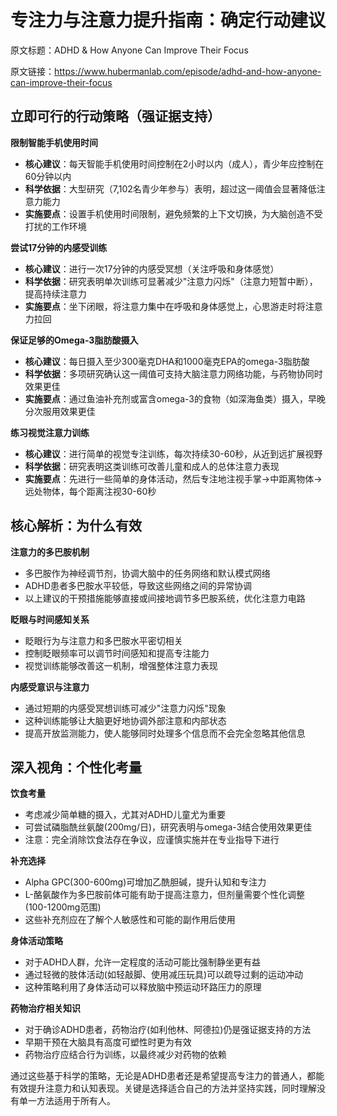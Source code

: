 # 专注力与注意力提升指南：确定行动建议

原文标题：ADHD & How Anyone Can Improve Their Focus

原文链接：https://www.hubermanlab.com/episode/adhd-and-how-anyone-can-improve-their-focus

## 立即可行的行动策略（强证据支持）

**限制智能手机使用时间**
- **核心建议**：每天智能手机使用时间控制在2小时以内（成人），青少年应控制在60分钟以内
- **科学依据**：大型研究（7,102名青少年参与）表明，超过这一阈值会显著降低注意力能力
- **实施要点**：设置手机使用时间限制，避免频繁的上下文切换，为大脑创造不受打扰的工作环境

**尝试17分钟的内感受训练**
- **核心建议**：进行一次17分钟的内感受冥想（关注呼吸和身体感觉）
- **科学依据**：研究表明单次训练可显著减少"注意力闪烁"（注意力短暂中断），提高持续注意力
- **实施要点**：坐下闭眼，将注意力集中在呼吸和身体感觉上，心思游走时将注意力拉回

**保证足够的Omega-3脂肪酸摄入**
- **核心建议**：每日摄入至少300毫克DHA和1000毫克EPA的omega-3脂肪酸
- **科学依据**：多项研究确认这一阈值可支持大脑注意力网络功能，与药物协同时效果更佳
- **实施要点**：通过鱼油补充剂或富含omega-3的食物（如深海鱼类）摄入，早晚分次服用效果更佳

**练习视觉注意力训练**
- **核心建议**：进行简单的视觉专注训练，每次持续30-60秒，从近到远扩展视野
- **科学依据**：研究表明这类训练可改善儿童和成人的总体注意力表现
- **实施要点**：先进行一些简单的身体活动，然后专注地注视手掌→中距离物体→远处物体，每个距离注视30-60秒

## 核心解析：为什么有效

**注意力的多巴胺机制**
- 多巴胺作为神经调节剂，协调大脑中的任务网络和默认模式网络
- ADHD患者多巴胺水平较低，导致这些网络之间的异常协调
- 以上建议的干预措施能够直接或间接地调节多巴胺系统，优化注意力电路

**眨眼与时间感知关系**
- 眨眼行为与注意力和多巴胺水平密切相关
- 控制眨眼频率可以调节时间感知和提高专注能力
- 视觉训练能够改善这一机制，增强整体注意力表现

**内感受意识与注意力**
- 通过短期的内感受冥想训练可减少"注意力闪烁"现象
- 这种训练能够让大脑更好地协调外部注意和内部状态
- 提高开放监测能力，使人能够同时处理多个信息而不会完全忽略其他信息

## 深入视角：个性化考量

**饮食考量**
- 考虑减少简单糖的摄入，尤其对ADHD儿童尤为重要
- 可尝试磷脂酰丝氨酸(200mg/日)，研究表明与omega-3结合使用效果更佳
- 注意：完全消除饮食法存在争议，应谨慎实施并在专业指导下进行

**补充选择**
- Alpha GPC(300-600mg)可增加乙酰胆碱，提升认知和专注力
- L-酪氨酸作为多巴胺前体可能有助于提高注意力，但剂量需要个性化调整(100-1200mg范围)
- 这些补充剂应在了解个人敏感性和可能的副作用后使用

**身体活动策略**
- 对于ADHD人群，允许一定程度的活动可能比强制静坐更有益
- 通过轻微的肢体活动(如轻敲脚、使用减压玩具)可以疏导过剩的运动冲动
- 这种策略利用了身体活动可以释放脑中预运动环路压力的原理

**药物治疗相关知识**
- 对于确诊ADHD患者，药物治疗(如利他林、阿德拉)仍是强证据支持的方法
- 早期干预在大脑具有高度可塑性时更为有效
- 药物治疗应结合行为训练，以最终减少对药物的依赖

通过这些基于科学的策略，无论是ADHD患者还是希望提高专注力的普通人，都能有效提升注意力和认知表现。关键是选择适合自己的方法并坚持实践，同时理解没有单一方法适用于所有人。
